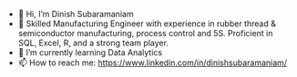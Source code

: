 - 👋 Hi, I’m Dinish Subaramaniam
- 🍒 Skilled Manufacturing Engineer with experience in rubber thread & semiconductor manufacturing, process control and 5S. Proficient in SQL, Excel, R, and a strong team player.
- 🌱 I’m currently learning Data Analytics
- 📫 How to reach me: https://www.linkedin.com/in/dinishsubaramaniam/
